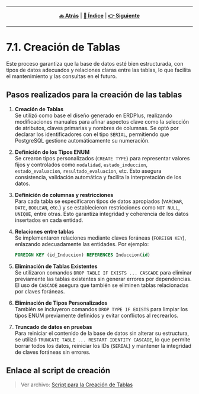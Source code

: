 <hr>
<div align="center">
 
[**🔙 Atrás**](../7.md) | [**📜 Índice**](../../README.md) | [**👉 Siguiente**](../7.2/7.2.md)

</div>
<hr>

# 7.1. Creación de Tablas

Este proceso garantiza que la base de datos esté bien estructurada, con tipos de datos adecuados y relaciones claras entre las tablas, lo que facilita el mantenimiento y las consultas en el futuro.

## Pasos realizados para la creación de las tablas

1. **Creación de Tablas**  
   Se utilizó como base el diseño generado en ERDPlus, realizando modificaciones manuales para afinar aspectos clave como la selección de atributos, claves primarias y nombres de columnas. Se optó por declarar los identificadores con el tipo `SERIAL`, permitiendo que PostgreSQL gestione automáticamente su numeración.

2. **Definición de los Tipos ENUM**  
   Se crearon tipos personalizados (`CREATE TYPE`) para representar valores fijos y controlados como `modalidad`, `estado_induccion`, `estado_evaluacion`, `resultado_evaluacion`, etc. Esto asegura consistencia, validación automática y facilita la interpretación de los datos.

3. **Definición de columnas y restricciones**  
   Para cada tabla se especificaron tipos de datos apropiados (`VARCHAR`, `DATE`, `BOOLEAN`, etc.) y se establecieron restricciones como `NOT NULL`, `UNIQUE`, entre otras. Esto garantiza integridad y coherencia de los datos insertados en cada entidad.

4. **Relaciones entre tablas**  
   Se implementaron relaciones mediante claves foráneas (`FOREIGN KEY`), enlazando adecuadamente las entidades. Por ejemplo:
   ```sql
   FOREIGN KEY (id_Induccion) REFERENCES Induccion(id)
   ```

5. **Eliminación de Tablas Existentes**  
   Se utilizaron comandos `DROP TABLE IF EXISTS ... CASCADE` para eliminar previamente las tablas existentes sin generar errores por dependencias. El uso de `CASCADE` asegura que también se eliminen tablas relacionadas por claves foráneas.

6. **Eliminación de Tipos Personalizados**  
   También se incluyeron comandos `DROP TYPE IF EXISTS` para limpiar los tipos ENUM previamente definidos y evitar conflictos al recrearlos.

7. **Truncado de datos en pruebas**  
   Para reiniciar el contenido de la base de datos sin alterar su estructura, se utilizó `TRUNCATE TABLE ... RESTART IDENTITY CASCADE`, lo que permite borrar todos los datos, reiniciar los IDs (`SERIAL`) y mantener la integridad de claves foráneas sin errores.

## Enlace al script de creación

> Ver archivo: [Script para la Creación de Tablas](estructura_ultimo.sql)

